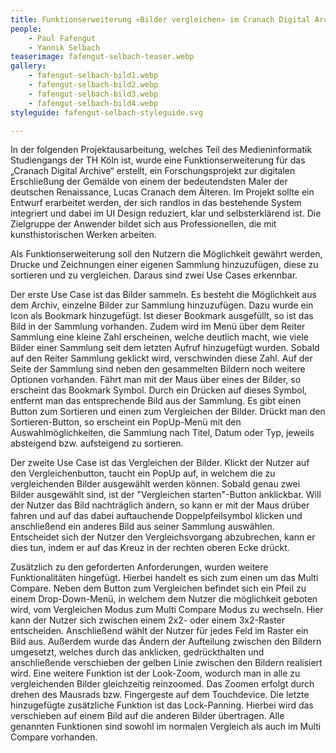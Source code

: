 ```yaml
---
title: Funktionserweiterung «Bilder vergleichen» im Cranach Digital Archive
people:
    - Paul Fafengut
    - Yannik Selbach
teaserimage: fafengut-selbach-teaser.webp
gallery:
    - fafengut-selbach-bild1.webp
    - fafengut-selbach-bild2.webp
    - fafengut-selbach-bild3.webp
    - fafengut-selbach-bild4.webp
styleguide: fafengut-selbach-styleguide.svg

---
```


In der folgenden Projektausarbeitung, welches Teil des Medieninformatik Studiengangs der TH Köln ist, wurde eine Funktionserweiterung für das „Cranach Digital Archive“ erstellt, ein Forschungsprojekt zur digitalen Erschließung der Gemälde von einem der bedeutendsten Maler der deutschen Renaissance, Lucas Cranach dem Älteren. Im Projekt sollte ein Entwurf erarbeitet werden, der sich randlos in das bestehende System integriert und dabei im UI Design reduziert, klar und selbsterklärend ist. Die Zielgruppe der Anwender bildet sich aus Professionellen, die mit kunsthistorischen Werken arbeiten.

Als Funktionserweiterung soll den Nutzern die Möglichkeit gewährt werden, Drucke und Zeichnungen einer eigenen Sammlung hinzuzufügen, diese zu sortieren und zu vergleichen. Daraus sind zwei Use Cases erkennbar.

Der erste Use Case ist das Bilder sammeln. Es besteht die Möglichkeit aus dem Archiv, einzelne Bilder zur Sammlung hinzuzufügen. Dazu wurde ein Icon als Bookmark hinzugefügt. Ist dieser Bookmark ausgefüllt, so ist das Bild in der Sammlung vorhanden. Zudem wird im Menü über dem Reiter Sammlung eine kleine Zahl erscheinen, welche deutlich macht, wie viele Bilder einer Sammlung seit dem letzten Aufruf hinzugefügt wurden. Sobald auf den Reiter Sammlung geklickt wird, verschwinden diese Zahl. Auf der Seite der Sammlung sind neben den gesammelten Bildern noch weitere Optionen vorhanden. Fährt man mit der Maus über eines der Bilder, so erscheint das Bookmark Symbol. Durch ein Drücken auf dieses Symbol, entfernt man das entsprechende Bild aus der Sammlung. Es gibt einen Button zum Sortieren und einen zum Vergleichen der Bilder. Drückt man den Sortieren-Button, so erscheint ein PopUp-Menü mit den Auswahlmöglichkeiten, die Sammlung nach Titel, Datum oder Typ, jeweils absteigend bzw. aufsteigend zu sortieren.

Der zweite Use Case ist das Vergleichen der Bilder. Klickt der Nutzer auf den Vergleichenbutton, taucht ein PopUp auf, in welchem die zu vergleichenden Bilder ausgewählt werden können. Sobald genau zwei Bilder ausgewählt sind, ist der "Vergleichen starten"-Button anklickbar. Will der Nutzer das Bild nachträglich ändern, so kann er mit der Maus drüber fahren und auf das dabei auftauchende Doppelpfeilsymbol klicken und anschließend ein anderes Bild aus seiner Sammlung auswählen. Entscheidet sich der Nutzer den Vergleichsvorgang abzubrechen, kann er dies tun, indem er auf das Kreuz in der rechten oberen Ecke drückt.

Zusätzlich zu den geforderten Anforderungen, wurden weitere Funktionalitäten hingefügt. Hierbei handelt es sich zum einen um das Multi Compare. Neben dem Button zum Vergleichen befindet sich ein Pfeil zu einem Drop-Down-Menü, in welchem dem Nutzer die möglichkeit geboten wird, vom Vergleichen Modus zum Multi Compare Modus zu wechseln. Hier kann der Nutzer sich zwischen einem 2x2- oder einem 3x2-Raster entscheiden. Anschließend wählt der Nutzer für jedes Feld im Raster ein Bild aus. Außerdem wurde das Ändern der Aufteilung zwischen den Bildern umgesetzt, welches durch das anklicken, gedrückthalten und anschließende verschieben der gelben Linie zwischen den Bildern realisiert wird. Eine weitere Funktion ist der Look-Zoom, wodurch man in alle zu vergleichenden Bilder gleichzeitig reinzoomed. Das Zoomen erfolgt durch drehen des Mausrads bzw. Fingergeste auf dem Touchdevice. Die letzte hinzugefügte zusätzliche Funktion ist das Lock-Panning. Hierbei wird das verschieben auf einem Bild auf die anderen Bilder übertragen. Alle genannten Funktionen sind sowohl im normalen Vergleich als auch im Multi Compare vorhanden.

